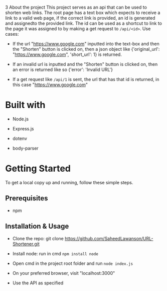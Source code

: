 
3 About the project
This project serves as an api that can be used to shorten web links. The root page has a text box which expects to receive a link to a valid web page, if the correct link is provided, an id is generated and assignedto the provided link. The id can be used as a shortcut to link to the page it was assigned to by making a get request to ```/api/<id>```. Use cases:

- If the url "https://www.google.com" inputted into the text-box and then the "Shorten" button is clicked on, then a json object like {'original_url': "https://www.google.com", 'short_url': 1} is returned.

- If an invalid url is inputted and the "Shorten" button is clicked on, then an error is returned like so {'error': 'Invalid URL'}

- If a get request like ```/api/1``` is sent, the url that has that id is returned, in this case "https://www.google.com"


# Built with

- Node.js

- Express.js

- dotenv

- body-parser




# Getting Started 

To get a local copy up and running, follow these simple steps.



## Prerequisites

- npm



## Installation & Usage

- Clone the repo: git clone https://github.com/SaheedLawanson/URL-Shortener.git

- Install node: run in cmd ```npm install node```

- Open cmd in the project root folder and run ```node index.js```

- On your preferred browser, visit "localhost:3000"

- Use the API as specified
